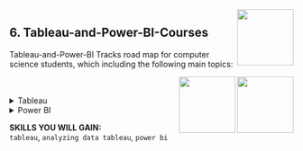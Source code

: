 <img align="right" width="100" height="100" src="https://github.com/cs-MohamedAyman/DataCamp-Tracks/blob/master/organizations-logos/datacamp.jpg">

## 6. Tableau-and-Power-BI-Courses
Tableau-and-Power-BI Tracks road map for computer science students, which including the following main topics:

<img align="right" width="100" height="100" src="https://github.com/cs-MohamedAyman/DataCamp-Tracks/blob/master/organizations-logos/power-bi.jpg">
<img align="right" width="100" height="100" src="https://github.com/cs-MohamedAyman/DataCamp-Tracks/blob/master/organizations-logos/tableau.jpg">
<br>
<br>

<details>
	<summary>Tableau</summary><table>
	<thead>
		<tr>
			<th width="40%">Course</th>
			<th width="60%">Chapter</th>
			<th>H</th>
			<th>Videos</th>
			<th>Exercises</th>
		</tr>
	</thead>
	<tbody>
			<tr>
				<td rowspan=4 align=center>
<a href="https://learn.datacamp.com/courses/introduction-to-tableau">Introduction to Tableau</a><br>
				<td align="left">Getting Started with Tableau</td>
				<td rowspan=4 align="center">4</td>
				<td rowspan=4 align="center">29</td>
				<td rowspan=4 align="center">70</td>
				</td>
			</tr>
			<tr>
				<td align="left">Building and Customizing Visualizations</td>
			</tr>
			<tr>
				<td align="left">Digging Deeper</td>
			</tr>
			<tr>
				<td align="left">Presenting Your Data</td>
			</tr>
			<tr>
				<td rowspan=4 align=center>
<a href="https://learn.datacamp.com/courses/analyzing-data-in-tableau">Analyzing Data in Tableau</a><br>
				<td align="left">Preparing for Analysis</td>
				<td rowspan=4 align="center">4</td>
				<td rowspan=4 align="center">24</td>
				<td rowspan=4 align="center">69</td>
				</td>
			</tr>
			<tr>
				<td align="left">Exploring Visualizations</td>
			</tr>
			<tr>
				<td align="left">Mapping Analysis</td>
			</tr>
			<tr>
				<td align="left">Groups, Sets, and Parameters</td>
			</tr>
	</tbody>
	</table>
</details>
<details>
	<summary>Power BI</summary><table>
	<thead>
		<tr>
			<th width="40%">Course</th>
			<th width="60%">Chapter</th>
			<th>H</th>
			<th>Videos</th>
			<th>Exercises</th>
		</tr>
	</thead>
	<tbody>
			<tr>
				<td rowspan=3 align=center>
<a href="https://learn.datacamp.com/courses/introduction-to-power-bi">Introduction to Power BI</a><br>
				<td align="left">Getting Started with Power BI</td>
				<td rowspan=3 align="center">4</td>
				<td rowspan=3 align="center">19</td>
				<td rowspan=3 align="center">55</td>
				</td>
			</tr>
			<tr>
				<td align="left">Visualizing Data</td>
			</tr>
			<tr>
				<td align="left">Creating Calculations with DAX</td>
			</tr>
	</tbody>
</table>
</details>

**SKILLS YOU WILL GAIN:**<br>
`tableau`, `analyzing data tableau`, `power bi`
